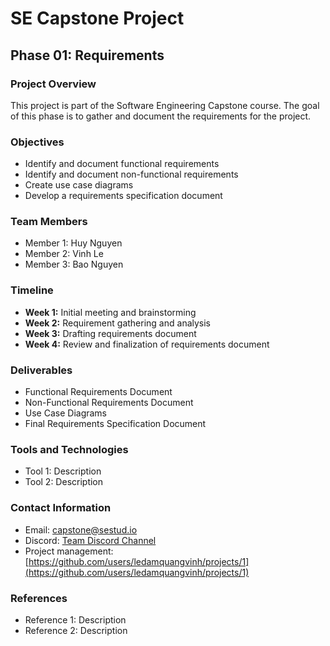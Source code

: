 # SE Capstone Project

## Phase 01: Requirements

### Project Overview
This project is part of the Software Engineering Capstone course. The goal of this phase is to gather and document the requirements for the project.

### Objectives
- Identify and document functional requirements
- Identify and document non-functional requirements
- Create use case diagrams
- Develop a requirements specification document

### Team Members
- Member 1: Huy Nguyen
- Member 2: Vinh Le
- Member 3: Bao Nguyen

### Timeline
- **Week 1:** Initial meeting and brainstorming
- **Week 2:** Requirement gathering and analysis
- **Week 3:** Drafting requirements document
- **Week 4:** Review and finalization of requirements document

### Deliverables
- Functional Requirements Document
- Non-Functional Requirements Document
- Use Case Diagrams
- Final Requirements Specification Document

### Tools and Technologies
- Tool 1: Description
- Tool 2: Description

### Contact Information
- Email: [capstone@sestud.io](capstone@sestud.io)
- Discord: [Team Discord Channel](#)
- Project management: [https://github.com/users/ledamquangvinh/projects/1](https://github.com/users/ledamquangvinh/projects/1)

### References
- Reference 1: Description
- Reference 2: Description